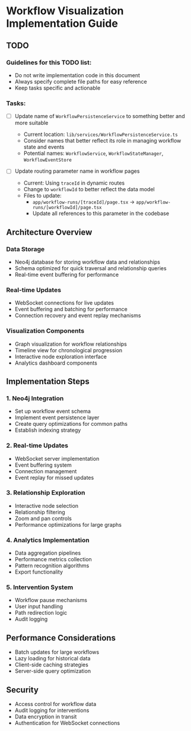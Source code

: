 # Workflow Visualization Implementation Guide

## TODO

### Guidelines for this TODO list:

- Do not write implementation code in this document
- Always specify complete file paths for easy reference
- Keep tasks specific and actionable

### Tasks:

- [ ] Update name of `WorkflowPersistenceService` to something better and more suitable

  - Current location: `lib/services/WorkflowPersistenceService.ts`
  - Consider names that better reflect its role in managing workflow state and events
  - Potential names: `WorkflowService`, `WorkflowStateManager`, `WorkflowEventStore`

- [ ] Update routing parameter name in workflow pages
  - Current: Using `traceId` in dynamic routes
  - Change to `workflowId` to better reflect the data model
  - Files to update:
    - `app/workflow-runs/[traceId]/page.tsx` → `app/workflow-runs/[workflowId]/page.tsx`
    - Update all references to this parameter in the codebase

## Architecture Overview

### Data Storage

- Neo4j database for storing workflow data and relationships
- Schema optimized for quick traversal and relationship queries
- Real-time event buffering for performance

### Real-time Updates

- WebSocket connections for live updates
- Event buffering and batching for performance
- Connection recovery and event replay mechanisms

### Visualization Components

- Graph visualization for workflow relationships
- Timeline view for chronological progression
- Interactive node exploration interface
- Analytics dashboard components

## Implementation Steps

### 1. Neo4j Integration

- Set up workflow event schema
- Implement event persistence layer
- Create query optimizations for common paths
- Establish indexing strategy

### 2. Real-time Updates

- WebSocket server implementation
- Event buffering system
- Connection management
- Event replay for missed updates

### 3. Relationship Exploration

- Interactive node selection
- Relationship filtering
- Zoom and pan controls
- Performance optimizations for large graphs

### 4. Analytics Implementation

- Data aggregation pipelines
- Performance metrics collection
- Pattern recognition algorithms
- Export functionality

### 5. Intervention System

- Workflow pause mechanisms
- User input handling
- Path redirection logic
- Audit logging

## Performance Considerations

- Batch updates for large workflows
- Lazy loading for historical data
- Client-side caching strategies
- Server-side query optimization

## Security

- Access control for workflow data
- Audit logging for interventions
- Data encryption in transit
- Authentication for WebSocket connections
